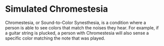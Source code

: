 # Simulated Chromestesia

Chromestesia, or Sound-to-Color Synesthesia, is a condition where a person is able to see colors that match the noises they hear. For example, if a guitar string is plucked, a person with Chromestesia will also sense a specific color matching the note that was played.

